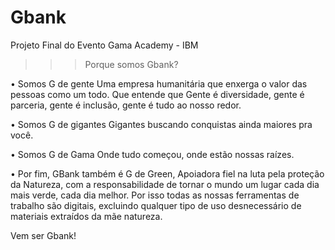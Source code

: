 # Gbank
Projeto Final do Evento Gama Academy - IBM

>>> Porque somos Gbank?

• Somos G de gente
Uma empresa humanitária que enxerga o valor das pessoas como um todo. 
Que entende que Gente é diversidade, gente é parceria, gente é inclusão, 
gente é tudo ao nosso redor.


• Somos G de gigantes
Gigantes buscando conquistas ainda maiores pra você.


• Somos G de Gama 
Onde tudo começou, onde estão nossas raízes.


• Por fim, GBank também é G de Green,
Apoiadora fiel na luta pela proteção da Natureza, com a responsabilidade de tornar o mundo 
um lugar cada dia mais verde, cada dia melhor. 
Por isso todas as nossas ferramentas de trabalho são digitais, excluindo qualquer tipo de uso 
desnecessário de materiais extraídos da mãe natureza.


Vem ser Gbank!
